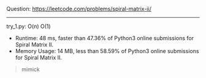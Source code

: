 Question: https://leetcode.com/problems/spiral-matrix-ii/

---

try_1.py: O(n) O(1)

* Runtime: 48 ms, faster than 47.36% of Python3 online submissions for Spiral Matrix II.
* Memory Usage: 14 MB, less than 58.59% of Python3 online submissions for Spiral Matrix II.

> mimick

